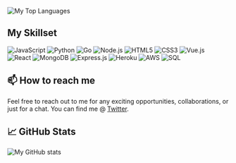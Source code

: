![My Top Languages](https://github-readme-stats.vercel.app/api/top-langs/?username=voromade&theme=chartreuse-dark&show_icons=true)

## My Skillset

<p>
  <img alt="JavaScript" src="https://img.shields.io/badge/-JavaScript-black?style=flat-square&logo=javascript" />
  <img alt="Python" src="https://img.shields.io/badge/-Python-black?style=flat-square&logo=Python" />
  <img alt="Go" src="https://img.shields.io/badge/-Go-black?style=flat-square&logo=go" />
  <img alt="Node.js" src="https://img.shields.io/badge/-Node.js-black?style=flat-square&logo=Node.js" />
  <img alt="HTML5" src="https://img.shields.io/badge/-HTML5-E34F26?style=flat-square&logo=html5&logoColor=white" />
  <img alt="CSS3" src="https://img.shields.io/badge/-CSS3-1572B6?style=flat-square&logo=css3" />
  <img alt="Vue.js" src="https://img.shields.io/badge/-Vue.js-black?style=flat-square&logo=vue.js" />
  <img alt="React" src="https://img.shields.io/badge/-React-black?style=flat-square&logo=react" />
  <img alt="MongoDB" src="https://img.shields.io/badge/-MongoDB-black?style=flat-square&logo=mongodb" />
  <img alt="Express.js" src="https://img.shields.io/badge/-Express.js-black?style=flat-square&logo=express" />
  <img alt="Heroku" src="https://img.shields.io/badge/-Heroku-430098?style=flat-square&logo=heroku" />
  <img alt="AWS" src="https://img.shields.io/badge/Amazon%20AWS-232F3E?style=flat-square&logo=amazon-aws" />
  <img alt="SQL" src="https://img.shields.io/badge/-SQL-black?style=flat-square&logo=sql" />
</p>

## 📫 How to reach me

Feel free to reach out to me for any exciting opportunities, collaborations, or just for a chat. You can find me @ [Twitter](https://twitter.com/voromade).


## 📈 GitHub Stats

![My GitHub stats](https://github-readme-stats.vercel.app/api?username=voromade&show_icons=true&theme=chartreuse-dark)

